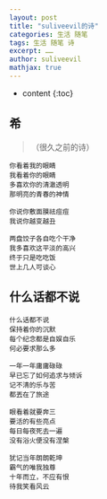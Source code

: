 ```yaml
---
layout: post
title: "suliveevil的诗"
categories: 生活 随笔
tags: 生活 随笔 诗
excerpt: ……
author: suliveevil
mathjax: true
---
```


* content
{:toc}

## 希

> （很久之前的诗）

```text
你看着我的眼睛
我看着你的眼睛
多喜欢你的清澈透明
那明亮的青春的神情

你说你敷面膜祛痘痘
我说你越变越丑

两盘饺子各自吃个干净
我多喜欢这平淡的高兴
终于只是吃吃饭
世上几人可谈心
```


## 什么话都不说

```text
什么话都不说
保持着你的沉默
每个纪念都是自娱自乐
何必要求那么多

一年一年庸庸碌碌
早已忘了如何追求与倾诉
记不清的乐与苦
都丟在了旅途

眼看着就要奔三
要活的有些亮点
每日每夜死去一遍
没有浴火便没有涅槃

犹记当年朗朗乾坤
霸气的唯我独尊
十年而立，不应有恨
待我笑看风云
```



















